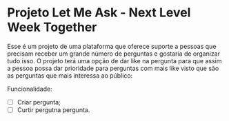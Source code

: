 # Projeto Let Me Ask - Next Level Week Together

Esse é um projeto de uma plataforma que oferece suporte a pessoas que precisam receber um grande número de perguntas e gostaria de organizar tudo isso. O projeto terá uma opção de dar like na pergunta para que assim a pessoa possa dar prioridade para perguntas com mais like visto que são as perguntas que mais interessa ao público:

Funcionalidade:

- [ ] Criar pergunta;
- [ ] Curtir pergutna pergunta.